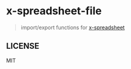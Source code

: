 # x-spreadsheet-file

> import/export functions for [x-spreadsheet](https://github.com/myliang/x-spreadsheet)

## LICENSE

MIT
